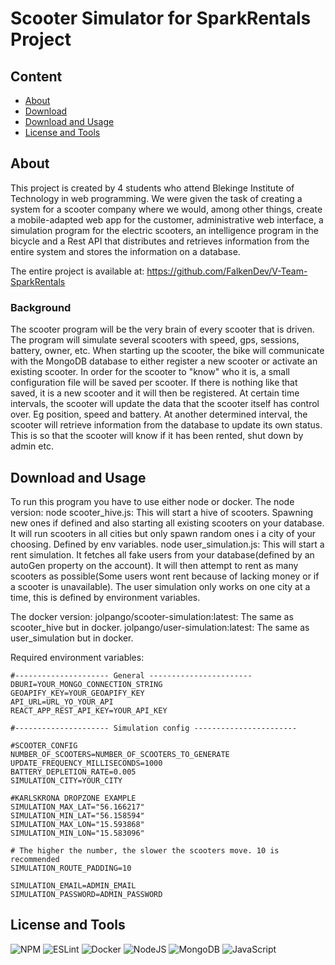 # Scooter Simulator for SparkRentals Project
## Content
- [About](#about)
- [Download](#download)
- [Download and Usage](#download-and-usage)
- [License and Tools](#license-and-tools)
## About
This project is created by 4 students who attend Blekinge Institute of Technology in web programming. We were given the task of creating a system for a scooter company where we would, among other things, create a mobile-adapted web app for the customer, administrative web interface, a simulation program for the electric scooters, an intelligence program in the bicycle and a Rest API that distributes and retrieves information from the entire system and stores the information on a database.

The entire project is available at: https://github.com/FalkenDev/V-Team-SparkRentals
### Background
The scooter program will be the very brain of every scooter that is driven. The program will simulate several scooters with speed, gps, sessions, battery, owner, etc. When starting up the scooter, the bike will communicate with the MongoDB database to either register a new scooter or activate an existing scooter. In order for the scooter to "know" who it is, a small configuration file will be saved per scooter. If there is nothing like that saved, it is a new scooter and it will then be registered. At certain time intervals, the scooter will update the data that the scooter itself has control over. Eg position, speed and battery. At another determined interval, the scooter will retrieve information from the database to update its own status. This is so that the scooter will know if it has been rented, shut down by admin etc.

## Download and Usage
To run this program you have to use either node or docker.
The node version:
    node scooter_hive.js: This will start a hive of scooters. Spawning new ones if defined and also starting all existing scooters on your database. It will run scooters in all cities but only spawn random ones i a city of your choosing. Defined by env variables.
    node user_simulation.js: This will start a rent simulation. It fetches all fake users from your database(defined by an autoGen property on the account). It will then attempt to rent as many scooters as possible(Some users wont rent because of lacking money or if a scooter is unavailable). The user simulation only works on one city at a time, this is defined by environment variables.

The docker version:
    jolpango/scooter-simulation:latest: The same as scooter_hive but in docker.
    jolpango/user-simulation:latest: The same as user_simulation but in docker.

Required environment variables:

    #--------------------- General -----------------------
    DBURI=YOUR_MONGO_CONNECTION_STRING
    GEOAPIFY_KEY=YOUR_GEOAPIFY_KEY
    API_URL=URL_YO_YOUR_API
    REACT_APP_REST_API_KEY=YOUR_API_KEY

    #--------------------- Simulation config -----------------------

    #SCOOTER_CONFIG
    NUMBER_OF_SCOOTERS=NUMBER_OF_SCOOTERS_TO_GENERATE
    UPDATE_FREQUENCY_MILLISECONDS=1000
    BATTERY_DEPLETION_RATE=0.005
    SIMULATION_CITY=YOUR_CITY

    #KARLSKRONA DROPZONE EXAMPLE
    SIMULATION_MAX_LAT="56.166217"
    SIMULATION_MIN_LAT="56.158594"
    SIMULATION_MAX_LON="15.593868"
    SIMULATION_MIN_LON="15.583096"

    # The higher the number, the slower the scooters move. 10 is recommended
    SIMULATION_ROUTE_PADDING=10

    SIMULATION_EMAIL=ADMIN_EMAIL
    SIMULATION_PASSWORD=ADMIN_PASSWORD

## License and Tools
![NPM](https://img.shields.io/badge/NPM-%23000000.svg?style=for-the-badge&logo=npm&logoColor=white) ![ESLint](https://img.shields.io/badge/ESLint-4B3263?style=for-the-badge&logo=eslint&logoColor=white) ![Docker](https://img.shields.io/badge/docker-%230db7ed.svg?style=for-the-badge&logo=docker&logoColor=white)
![NodeJS](https://img.shields.io/badge/node.js-6DA55F?style=for-the-badge&logo=node.js&logoColor=white) ![MongoDB](https://img.shields.io/badge/MongoDB-%234ea94b.svg?style=for-the-badge&logo=mongodb&logoColor=white) ![JavaScript](https://img.shields.io/badge/javascript-%23323330.svg?style=for-the-badge&logo=javascript&logoColor=%23F7DF1E)
